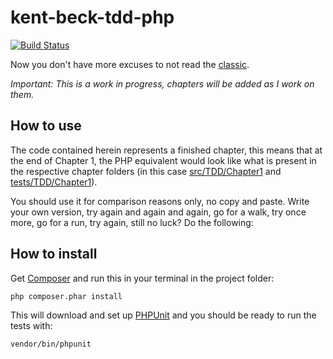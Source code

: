kent-beck-tdd-php
=================

[![Build Status](https://travis-ci.org/guhelski/kent-beck-tdd-php.png)](https://travis-ci.org/guhelski/kent-beck-tdd-php)

Now you don't have more excuses to not read the [classic](http://www.amazon.com/Test-Driven-Development-By-Example/dp/0321146530/).

*Important: This is a work in progress, chapters will be added as I work on them.*

How to use
----------
The code contained herein represents a finished chapter, this means that at the end of Chapter 1, the PHP equivalent would look like what is present in the respective chapter folders (in this case [src/TDD/Chapter1](src/TDD/Chapter1) and [tests/TDD/Chapter1](tests/TDD/Chapter1)).

You should use it for comparison reasons only, no copy and paste. Write your own version, try again and again and again, go for a walk, try once more, go for a run, try again, still no luck? Do the following:

How to install
-------------
Get [Composer](http://getcomposer.org/download/) and run this in your terminal in the project folder:
```
php composer.phar install
```
This will download and set up [PHPUnit](https://github.com/sebastianbergmann/phpunit/) and you should be ready to run the tests with:
```
vendor/bin/phpunit
```
